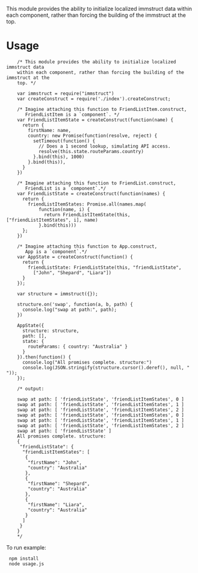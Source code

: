 This module provides the ability to initialize localized immstruct data
within each component, rather than forcing the building of the immstruct at the
top.

# Usage #

        /* This module provides the ability to initialize localized immstruct data
        within each component, rather than forcing the building of the immstruct at the
        top. */

        var immstruct = require("immstruct")
        var createConstruct = require('./index').createConstruct;

        /* Imagine attaching this function to FriendListItem.construct,
           FriendListItem is a `component`. */
        var FriendListItemState = createConstruct(function(name) {
          return {
            firstName: name,
            country: new Promise(function(resolve, reject) {
              setTimeout(function() {
                // Does a 1 second lookup, simulating API access.
                resolve(this.state.routeParams.country)
              }.bind(this), 1000)
            }.bind(this)),
          }
        })

        /* Imagine attaching this function to FriendList.construct,
           FriendList is a `component`.*/
        var FriendListState = createConstruct(function(names) {
          return {
            friendListItemStates: Promise.all(names.map(
                function(name, i) {
                  return FriendListItemState(this, ["friendListItemStates", i], name)
                }.bind(this)))
          };
        })

        /* Imagine attaching this function to App.construct,
           App is a `component`.*/
        var AppState = createConstruct(function() {
          return {
            friendListState: FriendListState(this, "friendListState", 
              ["John", "Shepard", "Liara"])
          }
        });

        var structure = immstruct({});

        structure.on('swap', function(a, b, path) {
          console.log("swap at path:", path);
        })

        AppState({
          structure: structure,
          path: [],
          state: {
            routeParams: { country: "Australia" }
          }
        }).then(function() {
          console.log("All promises complete. structure:")
          console.log(JSON.stringify(structure.cursor().deref(), null, " "));
        });

        /* output:

        swap at path: [ 'friendListState', 'friendListItemStates', 0 ]
        swap at path: [ 'friendListState', 'friendListItemStates', 1 ]
        swap at path: [ 'friendListState', 'friendListItemStates', 2 ]
        swap at path: [ 'friendListState', 'friendListItemStates', 0 ]
        swap at path: [ 'friendListState', 'friendListItemStates', 1 ]
        swap at path: [ 'friendListState', 'friendListItemStates', 2 ]
        swap at path: [ 'friendListState' ]
        All promises complete. structure:
        {
         "friendListState": {
          "friendListItemStates": [
           {
            "firstName": "John",
            "country": "Australia"
           },
           {
            "firstName": "Shepard",
            "country": "Australia"
           },
           {
            "firstName": "Liara",
            "country": "Australia"
           }
          ]
         }
        }
        */



To run example:


     npm install
     node usage.js

